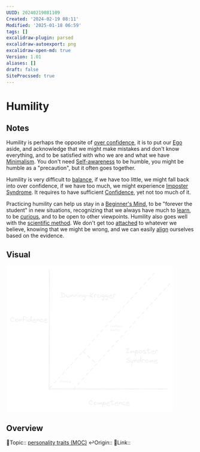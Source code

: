 ```yaml
---
UUID: 20240219081109
Created: '2024-02-19 08:11'
Modified: '2025-01-18 06:59'
tags: []
excalidraw-plugin: parsed
excalidraw-autoexport: png
excalidraw-open-md: true
Version: 1.01
aliases: []
draft: false
SiteProcssed: true
---
```


# Humility

## Notes

Humility is perhaps the opposite of [over confidence](/notes/over-confidence.md), it is to put our [Ego](/notes/form-vs-essence.md) aside, and acknowledge that we might make mistakes and don't know everything, and to be satisfied with who we are and what we have [Minimalism](/notes/addition-by-subtraction.md). You don't need [Self-awareness](/notes/self-awareness.md) to be humble, you might be humble as a "precaution", but it often goes together.

Humility is very difficult to [balance](/notes/balance-extremes.md), if we have too little, we might fall back into over confidence, if we have too much, we might experience [Imposter Syndrome](/notes/imposter-syndrome.md). It requires to have sufficient [Confidence](/notes/self-worth.md), yet not too much of it.

Practicing humility can help us stay in a [Beginner's Mind](/notes/beginners-mind.md), to be "forever the student" in new situations, recognizing that we always have much to [learn](/notes/growth-mindset.md), to be [curious](/notes/curiosity.md), and to be open to other viewpoints. Humility also goes well with the [scientific method](/notes/scientific-method.md). We don't get too [attached](/notes/attachment.md) to whatever we believe, knowing that we might be wrong, and we can easily [align](/notes/adaptability.md) ourselves based on the evidence.

## Visual

![Humility.webp](/notes/humility.webp)

## Overview
🔼Topic:: [personality traits (MOC)](/mocs/personality-traits-moc.md)
↩️Origin::
🔗Link::

